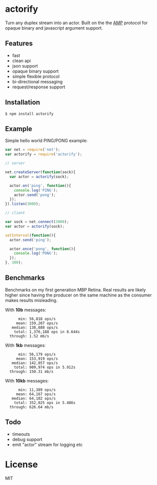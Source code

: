 
# actorify

  Turn any duplex stream into an actor. Built on the the [AMP](https://github.com/visionmedia/node-amp) protocol
  for opaque binary and javascript argument support.

## Features

 - fast
 - clean api
 - json support
 - opaque binary support
 - simple flexible protocol
 - bi-directional messaging
 - request/response support

## Installation

```
$ npm install actorify
```

## Example

  Simple hello world PING/PONG example:

```js
var net = require('net');
var actorify = require('actorify');

// server

net.createServer(function(sock){
  var actor = actorify(sock);

  actor.on('ping', function(){
    console.log('PING');
    actor.send('pong');
  });
}).listen(3000);

// client

var sock = net.connect(3000);
var actor = actorify(sock);

setInterval(function(){
  actor.send('ping');

  actor.once('pong', function(){
    console.log('PONG');
  });
}, 300);
```

## Benchmarks

  Benchmarks on my first generation MBP Retina.
  Real results are likely higher since having the 
  producer on the same machine as the consumer makes
  results misleading.

  With __10b__ messages:

```
      min: 56,818 ops/s
     mean: 159,207 ops/s
   median: 138,888 ops/s
    total: 1,376,188 ops in 8.644s
  through: 1.52 mb/s
```

  With __1kb__ messages:

```
      min: 56,179 ops/s
     mean: 153,919 ops/s
   median: 142,857 ops/s
    total: 909,974 ops in 5.912s
  through: 150.31 mb/s
```

  With __10kb__ messages:

```
      min: 11,389 ops/s
     mean: 64,167 ops/s
   median: 64,102 ops/s
    total: 352,025 ops in 5.486s
  through: 626.64 mb/s
```

## Todo

  - timeouts
  - debug support
  - emit "actor" stream for logging etc

# License

  MIT
